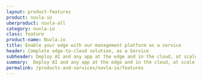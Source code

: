 ```yaml
---
layout: product-features
product: nuvla-io
uberproduct: nuvla-all
category: nuvla-io
class: feature
product-name: Nuvla.io
title: Enable your edge with our management platform as a service
header: Complete edge-to-cloud solution, as a Service
subheader: Deploy AI and any app at the edge and in the cloud, at scale
summary:  Deploy AI and any app at the edge and in the cloud, at scale.
permalink: /products-and-services/nuvla-io/features
---
```

